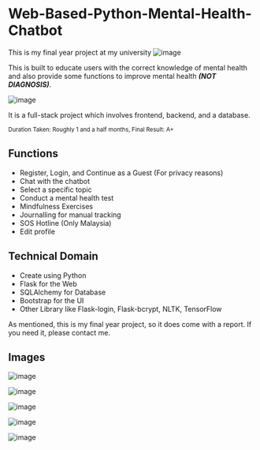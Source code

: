 # Web-Based-Python-Mental-Health-Chatbot

This is my final year project at my university
![image](https://github.com/TheanYeeSin/Web-Based-Python-Mental-Health-Chatbot/assets/68727045/63239c57-86fd-4e19-a909-cfd86e101fce)

This is built to educate users with the correct knowledge of mental health and also provide some functions to improve mental health ***(NOT DIAGNOSIS)***.

![image](https://github.com/TheanYeeSin/Web-Based-Python-Mental-Health-Chatbot/assets/68727045/d15f235a-ae37-4c4b-9245-640528e147d3)

It is a full-stack project which involves frontend, backend, and a database.

<sub>Duration Taken: Roughly 1 and a half months, Final Result: A+</sub>

## Functions
- Register, Login, and Continue as a Guest (For privacy reasons)
- Chat with the chatbot
- Select a specific topic
- Conduct a mental health test
- Mindfulness Exercises
- Journalling for manual tracking
- SOS Hotline (Only Malaysia)
- Edit profile

## Technical Domain
- Create using Python
- Flask for the Web
- SQLAlchemy for Database
- Bootstrap for the UI
- Other Library like Flask-login, Flask-bcrypt, NLTK, TensorFlow

As mentioned, this is my final year project, so it does come with a report. If you need it, please contact me.

## Images
![image](https://github.com/TheanYeeSin/Web-Based-Python-Mental-Health-Chatbot/assets/68727045/b9a479bb-a148-4fc2-8cda-0d8fd192d023)

![image](https://github.com/TheanYeeSin/Web-Based-Python-Mental-Health-Chatbot/assets/68727045/baf0f1b5-d4b2-479b-bb52-07cd055e00f9)

![image](https://github.com/TheanYeeSin/Web-Based-Python-Mental-Health-Chatbot/assets/68727045/06cb6f7f-a20c-4980-aa9e-b006d9ac7190)

![image](https://github.com/TheanYeeSin/Web-Based-Python-Mental-Health-Chatbot/assets/68727045/f0c138af-2b8f-4d35-b2a7-8c3b70102bea)

![image](https://github.com/TheanYeeSin/Web-Based-Python-Mental-Health-Chatbot/assets/68727045/556d6e84-f8f0-4480-ab06-d4523895486d)
